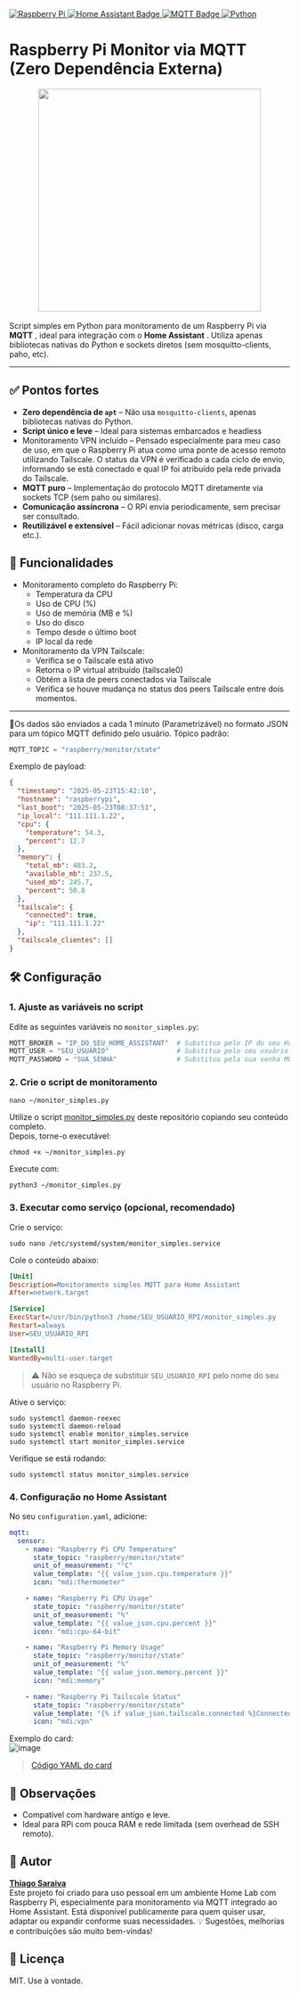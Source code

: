 <a href="https://www.raspberrypi.com/" target="_blank">
  <img src="https://img.shields.io/badge/Raspberry%20Pi-C51A4A?style=for-the-badge&logo=raspberrypi&logoColor=white" alt="Raspberry Pi" />
</a>
<a href="https://www.home-assistant.io/" target="_blank">
  <img src="https://img.shields.io/badge/Home%20Assistant-41BDF5?style=for-the-badge&logo=home-assistant&logoColor=white" alt="Home Assistant Badge" />
</a>
<a href="https://mqtt.org/" target="_blank">
  <img src="https://img.shields.io/badge/MQTT-660066?style=for-the-badge&logo=mqtt&logoColor=white" alt="MQTT Badge" />
</a>
<a href="https://www.python.org/" target="_blank">
    <img src="https://img.shields.io/badge/Python-3776AB?style=for-the-badge&logo=python&logoColor=white" alt="Python" />
</a>

# Raspberry Pi Monitor via MQTT (Zero Dependência Externa)
<div align="center">
  <img src="https://github.com/user-attachments/assets/f98bf0f6-978c-4b6e-b3a2-f6e2b0cdfe6f" width="400"/>
</div>
<br>
Script simples em Python para monitoramento de um Raspberry Pi via <b>MQTT</b> , ideal para integração com o <b>Home Assistant</b> . Utiliza apenas bibliotecas nativas do Python e sockets diretos (sem mosquitto-clients, paho, etc).


---

## ✅ Pontos fortes

- **Zero dependência de `apt`** – Não usa `mosquitto-clients`, apenas bibliotecas nativas do Python.
- **Script único e leve** – Ideal para sistemas embarcados e headless
- Monitoramento VPN incluído – Pensado especialmente para meu caso de uso, em que o Raspberry Pi atua como uma ponte de acesso remoto utilizando Tailscale. O status da VPN é verificado a cada ciclo de envio, informando se está conectado e qual IP foi atribuído pela rede privada do Tailscale.
- **MQTT puro** – Implementação do protocolo MQTT diretamente via sockets TCP (sem paho ou similares).
- **Comunicação assíncrona** – O RPi envia periodicamente, sem precisar ser consultado.
- **Reutilizável e extensível** – Fácil adicionar novas métricas (disco, carga etc.).

## 📌 Funcionalidades
- Monitoramento completo do Raspberry Pi:
  - Temperatura da CPU
  - Uso de CPU (%)
  - Uso de memória (MB e %)
  - Uso do disco
  - Tempo desde o último boot
  - IP local da rede
- Monitoramento da VPN Tailscale:
  - Verifica se o Tailscale está ativo
  - Retorna o IP virtual atribuído (tailscale0)
  - Obtém a lista de peers conectados via Tailscale
  - Verifica se houve mudança no status dos peers Tailscale entre dois momentos.
---

📡Os dados são enviados a cada 1 minuto (Parametrizável) no formato JSON para um tópico MQTT definido pelo usuário.
Tópico padrão:
```python
MQTT_TOPIC = "raspberry/monitor/state"
```
Exemplo de payload:
```json
{
  "timestamp": "2025-05-23T15:42:10",
  "hostname": "raspberrypi",
  "last_boot": "2025-05-23T08:37:51",
  "ip_local": "111.111.1.22",
  "cpu": {
    "temperature": 54.3,
    "percent": 12.7
  },
  "memory": {
    "total_mb": 483.2,
    "available_mb": 237.5,
    "used_mb": 245.7,
    "percent": 50.8
  },
  "tailscale": {
    "connected": true,
    "ip": "111.111.1.22"
  },
  "tailscale_clientes": []
}
```
## 🛠️ Configuração
### 1. Ajuste as variáveis no script
Edite as seguintes variáveis no `monitor_simples.py`:

```python
MQTT_BROKER = "IP_DO_SEU_HOME_ASSISTANT"  # Substitua pelo IP do seu Home Assistant
MQTT_USER = "SEU_USUARIO"                 # Substitua pelo seu usuário MQTT
MQTT_PASSWORD = "SUA_SENHA"               # Substitua pela sua senha MQTT
```
### 2. Crie o script de monitoramento
```git
nano ~/monitor_simples.py
```
Utilize o script [monitor_simples.py](https://github.com/thsrv/rpi-monitor-mqtt/blob/main/monitor_simples.py) deste repositório copiando seu conteúdo completo.<br>
Depois, torne-o executável:
```git
chmod +x ~/monitor_simples.py
```
Execute com:
```git
python3 ~/monitor_simples.py
```
### 3. Executar como serviço (opcional, recomendado)
Crie o serviço:
```git
sudo nano /etc/systemd/system/monitor_simples.service
```
Cole o conteúdo abaixo:
```ini
[Unit]
Description=Monitoramento simples MQTT para Home Assistant
After=network.target

[Service]
ExecStart=/usr/bin/python3 /home/SEU_USUARIO_RPI/monitor_simples.py
Restart=always
User=SEU_USUARIO_RPI

[Install]
WantedBy=multi-user.target
```
> ⚠️ Não se esqueça de substituir `SEU_USUARIO_RPI` pelo nome do seu usuário no Raspberry Pi.

Ative o serviço:
```git
sudo systemctl daemon-reexec
sudo systemctl daemon-reload
sudo systemctl enable monitor_simples.service
sudo systemctl start monitor_simples.service
```
Verifique se está rodando:
```git
sudo systemctl status monitor_simples.service
```

### 4. Configuração no Home Assistant
No seu `configuration.yaml`, adicione:
```yaml
mqtt:
  sensor:
    - name: "Raspberry Pi CPU Temperature"
      state_topic: "raspberry/monitor/state"
      unit_of_measurement: "°C"
      value_template: "{{ value_json.cpu.temperature }}"
      icon: "mdi:thermometer"

    - name: "Raspberry Pi CPU Usage"
      state_topic: "raspberry/monitor/state"
      unit_of_measurement: "%"
      value_template: "{{ value_json.cpu.percent }}"
      icon: "mdi:cpu-64-bit"

    - name: "Raspberry Pi Memory Usage"
      state_topic: "raspberry/monitor/state"
      unit_of_measurement: "%"
      value_template: "{{ value_json.memory.percent }}"
      icon: "mdi:memory"

    - name: "Raspberry Pi Tailscale Status"
      state_topic: "raspberry/monitor/state"
      value_template: "{% if value_json.tailscale.connected %}Connected{% else %}Disconnected{% endif %}"
      icon: "mdi:vpn"
```
Exemplo do card:<br>
![image](https://github.com/user-attachments/assets/7e694091-e992-4f9c-9393-c537bf4dd182)<br>
> [Código YAML do card](https://github.com/thsrv/rpi-monitor-mqtt/blob/main/card_monitor.yaml)

## 📝 Observações
- Compatível com hardware antigo e leve.
- Ideal para RPi com pouca RAM e rede limitada (sem overhead de SSH remoto).

## 👤 Autor
[**Thiago Saraiva**](https://github.com/thsrv)<br>
Este projeto foi criado para uso pessoal em um ambiente Home Lab com Raspberry Pi, especialmente para monitoramento via MQTT integrado ao Home Assistant.
Está disponível publicamente para quem quiser usar, adaptar ou expandir conforme suas necessidades.
💡 Sugestões, melhorias e contribuições são muito bem-vindas!

## 📜 Licença
MIT. Use à vontade.
